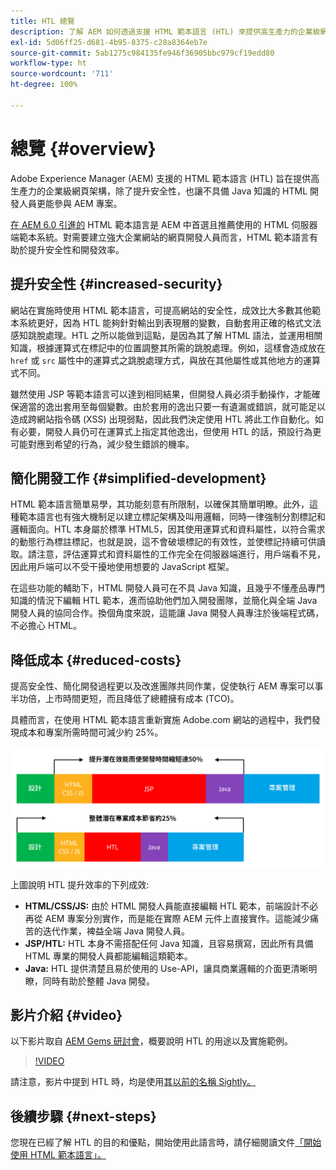 ```yaml
---
title: HTL 總覽
description: 了解 AEM 如何透過支援 HTML 範本語言 (HTL) 來提供高生產力的企業級網頁架構，不但安全性更高，也能讓不具備 Java 知識的 HTML 開發人員能夠參與 AEM 專案。
exl-id: 5d06ff25-d681-4b95-8375-c28a8364eb7e
source-git-commit: 5ab1275c984135fe946f36905bbc979cf19edd80
workflow-type: ht
source-wordcount: '711'
ht-degree: 100%

---
```



# 總覽 {#overview}

Adobe Experience Manager (AEM) 支援的 HTML 範本語言 (HTL) 旨在提供高生產力的企業級網頁架構，除了提升安全性，也讓不具備 Java 知識的 HTML 開發人員更能參與 AEM 專案。

[在 AEM 6.0 引進的](history.md) HTML 範本語言是 AEM 中首選且推薦使用的 HTML 伺服器端範本系統。對需要建立強大企業網站的網頁開發人員而言，HTML 範本語言有助於提升安全性和開發效率。

## 提升安全性 {#increased-security}

網站在實施時使用 HTML 範本語言，可提高網站的安全性，成效比大多數其他範本系統更好，因為 HTL 能夠針對輸出到表現層的變數，自動套用正確的格式文法感知跳脫處理。HTL 之所以能做到這點，是因為其了解 HTML 語法，並運用相關知識，根據運算式在標記中的位置調整其所需的跳脫處理。例如，這樣會造成放在 `href` 或 `src` 屬性中的運算式之跳脫處理方式，與放在其他屬性或其他地方的運算式不同。

雖然使用 JSP 等範本語言可以達到相同結果，但開發人員必須手動操作，才能確保適當的逸出套用至每個變數。由於套用的逸出只要一有遺漏或錯誤，就可能足以造成跨網站指令碼 (XSS) 出現弱點，因此我們決定使用 HTL 將此工作自動化。如有必要，開發人員仍可在運算式上指定其他逸出，但使用 HTL 的話，預設行為更可能對應到希望的行為，減少發生錯誤的機率。

## 簡化開發工作 {#simplified-development}

HTML 範本語言簡單易學，其功能刻意有所限制，以確保其簡單明瞭。此外，這種範本語言也有強大機制足以建立標記架構及叫用邏輯，同時一律強制分割標記和邏輯面向。HTL 本身屬於標準 HTML5，因其使用運算式和資料屬性，以符合需求的動態行為標註標記，也就是說，這不會破壞標記的有效性，並使標記持續可供讀取。請注意，評估運算式和資料屬性的工作完全在伺服器端進行，用戶端看不見，因此用戶端可以不受干擾地使用想要的 JavaScript 框架。

在這些功能的輔助下，HTML 開發人員可在不具 Java 知識，且幾乎不懂產品專門知識的情況下編輯 HTL 範本，進而協助他們加入開發團隊，並簡化與全端 Java 開發人員的協同合作。換個角度來說，這能讓 Java 開發人員專注於後端程式碼，不必擔心 HTML。

## 降低成本 {#reduced-costs}

提高安全性、簡化開發過程更以及改進團隊共同作業，促使執行 AEM 專案可以事半功倍，上市時間更短，而且降低了總體擁有成本 (TCO)。

具體而言，在使用 HTML 範本語言重新實施 Adobe.com 網站的過程中，我們發現成本和專案所需時間可減少約 25%。

![提高效率並降低成本](assets/chlimage_1.png)

上圖說明 HTL 提升效率的下列成效:

* **HTML/CSS/JS:** 由於 HTML 開發人員能直接編輯 HTL 範本，前端設計不必再從 AEM 專案分別實作，而是能在實際 AEM 元件上直接實作。這能減少痛苦的迭代作業，裨益全端 Java 開發人員。
* **JSP/HTL:** HTL 本身不需搭配任何 Java 知識，且容易撰寫，因此所有具備 HTML 專業的開發人員都能編輯這類範本。
* **Java:** HTL 提供清楚且易於使用的 Use-API，讓具商業邏輯的介面更清晰明瞭，同時有助於整體 Java 開發。

## 影片介紹 {#video}

以下影片取自 [AEM Gems 研討會](https://experienceleague.adobe.com/docs/experience-manager-gems-events/gems/gems2014/aem-introduction-to-htl.html)，概要說明 HTL 的用途以及實施範例。

>[!VIDEO](https://video.tv.adobe.com/v/19504/?quality=9)

請注意，影片中提到 HTL 時，均是使用[其以前的名稱 Sightly。](history.md)

## 後續步驟 {#next-steps}

您現在已經了解 HTL 的目的和優點，開始使用此語言時，請仔細閱讀文件[「開始使用 HTML 範本語言」。](getting-started.md)
